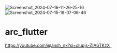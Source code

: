 ![Screenshot_2024-07-16-11-26-25-16](https://github.com/user-attachments/assets/1978b014-fab9-4000-a90c-df2262c931ec)
![Screenshot_2024-07-15-16-07-06-46](https://github.com/user-attachments/assets/55579e52-6eb4-4106-9663-3bb4e9cfcef1)
# arc_flutter

https://youtube.com/@ansh_nx?si=clupjs-ZIA6TKzX_
